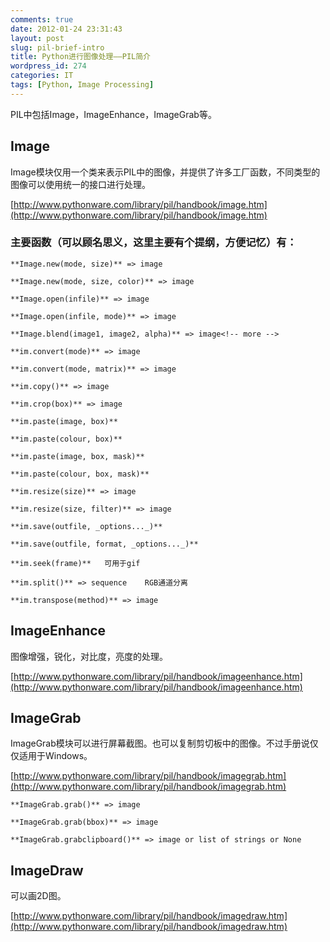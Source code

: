 ```yaml
---
comments: true
date: 2012-01-24 23:31:43
layout: post
slug: pil-brief-intro
title: Python进行图像处理——PIL简介
wordpress_id: 274
categories: IT
tags: [Python, Image Processing]
---
```


PIL中包括Image，ImageEnhance，ImageGrab等。


## Image


Image模块仅用一个类来表示PIL中的图像，并提供了许多工厂函数，不同类型的图像可以使用统一的接口进行处理。

[http://www.pythonware.com/library/pil/handbook/image.htm](http://www.pythonware.com/library/pil/handbook/image.htm)


### 主要函数（可以顾名思义，这里主要有个提纲，方便记忆）有：



```
**Image.new(mode, size)** => image

**Image.new(mode, size, color)** => image

**Image.open(infile)** => image

**Image.open(infile, mode)** => image

**Image.blend(image1, image2, alpha)** => image<!-- more -->

**im.convert(mode)** => image

**im.convert(mode, matrix)** => image

**im.copy()** => image

**im.crop(box)** => image

**im.paste(image, box)**

**im.paste(colour, box)**

**im.paste(image, box, mask)**

**im.paste(colour, box, mask)**

**im.resize(size)** => image

**im.resize(size, filter)** => image

**im.save(outfile, _options..._)**

**im.save(outfile, format, _options..._)**

**im.seek(frame)**   可用于gif

**im.split()** => sequence    RGB通道分离

**im.transpose(method)** => image
```



## ImageEnhance


图像增强，锐化，对比度，亮度的处理。

[http://www.pythonware.com/library/pil/handbook/imageenhance.htm](http://www.pythonware.com/library/pil/handbook/imageenhance.htm)




## ImageGrab


ImageGrab模块可以进行屏幕截图。也可以复制剪切板中的图像。不过手册说仅仅适用于Windows。

[http://www.pythonware.com/library/pil/handbook/imagegrab.htm](http://www.pythonware.com/library/pil/handbook/imagegrab.htm)

```
**ImageGrab.grab()** => image

**ImageGrab.grab(bbox)** => image

**ImageGrab.grabclipboard()** => image or list of strings or None
```




## ImageDraw


可以画2D图。

[http://www.pythonware.com/library/pil/handbook/imagedraw.htm](http://www.pythonware.com/library/pil/handbook/imagedraw.htm)
